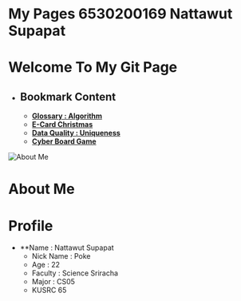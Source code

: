 # My Pages 6530200169 Nattawut Supapat

# Welcome To My Git Page
- ## Bookmark Content
  - **[Glossary : Algorithm](algorithm.md)**
  - **[E-Card Christmas](e-card.md)**
  - **[Data Quality : Uniqueness](uniqueness.md)**
  - **[Cyber Board Game](board-game.md)**

![About Me](MyIMG/ME.jpg)

# About Me
# Profile
- **Name : Nattawut Supapat
  - Nick Name : Poke
  - Age : 22
  - Faculty : Science Sriracha
  - Major : CS05
  - KUSRC 65  



